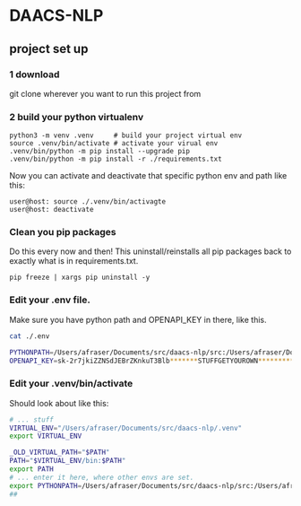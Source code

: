 # DAACS-NLP

## project set up

### 1 download

git clone wherever you want to run this project from

### 2 build your python virtualenv 

```
python3 -m venv .venv     # build your project virtual env
source .venv/bin/activate # activate your virual env
.venv/bin/python -m pip install --upgrade pip
.venv/bin/python -m pip install -r ./requirements.txt
```

Now you can activate and deactivate that specific python env and path like this: 
```
user@host: source ./.venv/bin/activagte
user@host: deactivate 

```

### Clean you pip packages

Do this every now and then!  This uninstall/reinstalls all pip packages back to exactly what is in requirements.txt.

```
pip freeze | xargs pip uninstall -y

```

### Edit your .env file.
Make sure you have python path and OPENAPI_KEY in there, like this. 
```sh
cat ./.env

PYTHONPATH=/Users/afraser/Documents/src/daacs-nlp/src:/Users/afraser/Documents/src/daacs-nlp/.venv/lib/python3.11/site-packages
OPENAPI_KEY=sk-2r7jkiZZNSdJEBrZKnkuT3Blb*******STUFFGETYOUROWN*********
```

### Edit your .venv/bin/activate 
Should look about like this:

```sh
# ... stuff 
VIRTUAL_ENV="/Users/afraser/Documents/src/daacs-nlp/.venv"
export VIRTUAL_ENV

_OLD_VIRTUAL_PATH="$PATH"
PATH="$VIRTUAL_ENV/bin:$PATH"
export PATH
# ... enter it here, where other envs are set.
export PYTHONPATH=/Users/afraser/Documents/src/daacs-nlp/src:/Users/afraser/Documents/src/daacs-nlp/.venv/lib/python3.11/site-packages
##

```